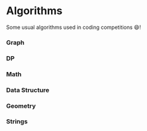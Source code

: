 # Algorithms

Some usual algorithms used in coding competitions :smile:!

### Graph

### DP

### Math

### Data Structure

### Geometry

### Strings

